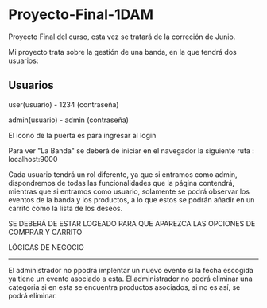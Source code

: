 # Proyecto-Final-1DAM

Proyecto Final del curso, esta vez se tratará de la correción de Junio.

Mi proyecto trata sobre la gestión de una banda, en la que tendrá dos usuarios:

Usuarios           
--------
user(usuario) - 1234 (contraseña)


admin(usuario) - admin (contraseña)

El icono de la puerta es para ingresar al login

Para ver "La Banda" se deberá de iniciar en el navegador la siguiente ruta : localhost:9000

Cada usuario tendrá un rol diferente, ya que si entramos como admin, dispondremos de todas las funcionalidades que la página contendrá, mientras que si entramos como usuario, solamente se podrá observar los eventos de la banda y los productos, a lo que estos se podrán añadir en un carrito como la lista de los deseos.

SE DEBERÁ DE ESTAR LOGEADO PARA QUE APAREZCA LAS OPCIONES DE COMPRAR Y CARRITO


LÓGICAS DE NEGOCIO
__________________
El administrador no ppodrá implentar un nuevo evento si la fecha escogida ya tiene un evento asociado a esta.
El administrador no podrá eliminar una categoria si en esta se encuentra productos asociados, si no es así, se podrá eliminar.

